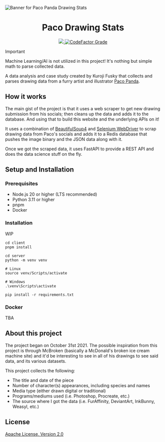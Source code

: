 ![Banner for Paco Panda Drawing Stats](https://user-images.githubusercontent.com/94678583/208869784-c68b5483-8e18-4d01-9163-d502b4cb40c5.png)

<div align="center">
  <h1 align="center">Paco Drawing Stats</h1>

  <a href="https://opensource.org/licenses/apache-2-0">
  <img src="https://img.shields.io/github/license/kurojifusky/pacopanda-drawing-stats?style=flat-square">
 </a>
  <a href="https://www.codefactor.io/repository/github/kuroji-fusky/pacopanda-drawing-stats">
    <img alt="CodeFactor Grade" src="https://img.shields.io/codefactor/grade/github/kurojifusky/pacopanda-drawing-stats?style=flat-square">
  </a>
</div>

> [!IMPORTANT]
> Machine Learning/AI is not utilized in this project! It's nothing but simple math
> to parse collected data.

A data analysis and case study created by Kuroji Fusky that collects
and parses drawing data from a furry artist and illustrator [Paco Panda][paco].

## How it works

The main gist of the project is that it uses a web scraper to get new
drawing submission from his socials; then cleans up the data and adds it to the
database. And using that to build this website and the underlying APIs on it!

It uses a combination of [BeautifulSoup4](<https://en.wikipedia.org/wiki/Beautiful_Soup_(HTML_parser)>)
and [Selenium WebDriver](https://www.selenium.dev/) to scrap drawing data from Paco's
socials and adds it to a Redis database that pushes the image binary and the JSON data
along with it.

Once we got the scraped data, it uses FastAPI to provide a REST API and does the data science
stuff on the fly.

## Setup and Installation

### Prerequisites

- Node.js 20 or higher (LTS recommended)
- Python 3.11 or higher
- pnpm
- Docker

### Installation

WIP

```console
cd client
pnpm install

cd server
python -m venv venv

# Linux
source venv/Scripts/activate

# Windows
.\venv\Scripts\activate

pip install -r requirements.txt
```

### Docker

TBA

## About this project

The project began on October 31st 2021. The possible inspiration from this
project is through McBroken (basically a McDonald's broken ice cream machine
site) and it'd be interesting to see in all of his drawings to see said data,
and its various datasets.

This project collects the following:

- The title and date of the piece
- Number of character(s) appearances, including species and names
- Media type (either drawn digital or traditional)
- Programs/mediums used (i.e. Photoshop, Procreate, etc.)
- The source where I got the data (i.e. FurAffinity, DeviantArt, InkBunny,
  Weasyl, etc.)

## License

[Apache License, Version 2.0](https://opensource.org/license/apache-2-0)

[paco]: https://twitter.com/panda_paco

